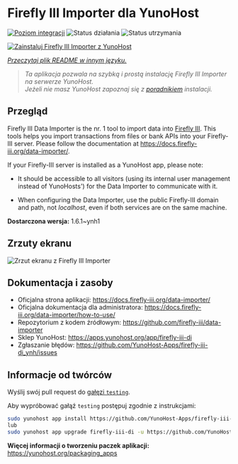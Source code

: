 <!--
To README zostało automatycznie wygenerowane przez <https://github.com/YunoHost/apps/tree/master/tools/readme_generator>
Nie powinno być ono edytowane ręcznie.
-->

# Firefly III Importer dla YunoHost

[![Poziom integracji](https://apps.yunohost.org/badge/integration/firefly-iii-di)](https://ci-apps.yunohost.org/ci/apps/firefly-iii-di/)
![Status działania](https://apps.yunohost.org/badge/state/firefly-iii-di)
![Status utrzymania](https://apps.yunohost.org/badge/maintained/firefly-iii-di)

[![Zainstaluj Firefly III Importer z YunoHost](https://install-app.yunohost.org/install-with-yunohost.svg)](https://install-app.yunohost.org/?app=firefly-iii-di)

*[Przeczytaj plik README w innym języku.](./ALL_README.md)*

> *Ta aplikacja pozwala na szybką i prostą instalację Firefly III Importer na serwerze YunoHost.*  
> *Jeżeli nie masz YunoHost zapoznaj się z [poradnikiem](https://yunohost.org/install) instalacji.*

## Przegląd

Firefly III Data Importer is the nr. 1 tool to import data into [Firefly III](https://www.firefly-iii.org/). This tools helps you import transactions from files or bank APIs into your
Firefly-III server. Please follow the documentation at https://docs.firefly-iii.org/data-importer/.

If your Firefly-III server is installed as a YunoHost app, please note:

- It should be accessible to all visitors (using its internal user management instead of YunoHosts') for the Data Importer to communicate with it.

- When configuring the Data Importer, use the public Firefly-III domain and path, not *localhost*, even if both services are on the same machine.


**Dostarczona wersja:** 1.6.1~ynh1

## Zrzuty ekranu

![Zrzut ekranu z Firefly III Importer](./doc/screenshots/firefly-iii-di-start-screen.png)

## Dokumentacja i zasoby

- Oficjalna strona aplikacji: <https://docs.firefly-iii.org/data-importer/>
- Oficjalna dokumentacja dla administratora: <https://docs.firefly-iii.org/data-importer/how-to-use/>
- Repozytorium z kodem źródłowym: <https://github.com/firefly-iii/data-importer>
- Sklep YunoHost: <https://apps.yunohost.org/app/firefly-iii-di>
- Zgłaszanie błędów: <https://github.com/YunoHost-Apps/firefly-iii-di_ynh/issues>

## Informacje od twórców

Wyślij swój pull request do [gałęzi `testing`](https://github.com/YunoHost-Apps/firefly-iii-di_ynh/tree/testing).

Aby wypróbować gałąź `testing` postępuj zgodnie z instrukcjami:

```bash
sudo yunohost app install https://github.com/YunoHost-Apps/firefly-iii-di_ynh/tree/testing --debug
lub
sudo yunohost app upgrade firefly-iii-di -u https://github.com/YunoHost-Apps/firefly-iii-di_ynh/tree/testing --debug
```

**Więcej informacji o tworzeniu paczek aplikacji:** <https://yunohost.org/packaging_apps>
